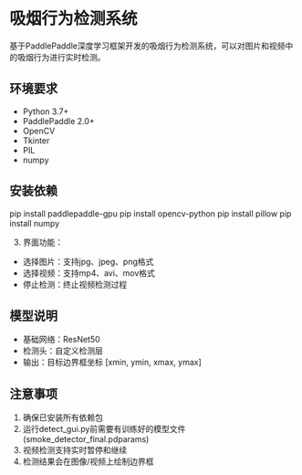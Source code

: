 # 吸烟行为检测系统

基于PaddlePaddle深度学习框架开发的吸烟行为检测系统，可以对图片和视频中的吸烟行为进行实时检测。

## 环境要求

- Python 3.7+
- PaddlePaddle 2.0+
- OpenCV
- Tkinter
- PIL
- numpy

## 安装依赖
pip install paddlepaddle-gpu
pip install opencv-python
pip install pillow
pip install numpy


3. 界面功能：
- 选择图片：支持jpg、jpeg、png格式
- 选择视频：支持mp4、avi、mov格式
- 停止检测：终止视频检测过程

## 模型说明

- 基础网络：ResNet50
- 检测头：自定义检测层
- 输出：目标边界框坐标 [xmin, ymin, xmax, ymax]

## 注意事项

1. 确保已安装所有依赖包
2. 运行detect_gui.py前需要有训练好的模型文件(smoke_detector_final.pdparams)
3. 视频检测支持实时暂停和继续
4. 检测结果会在图像/视频上绘制边界框


